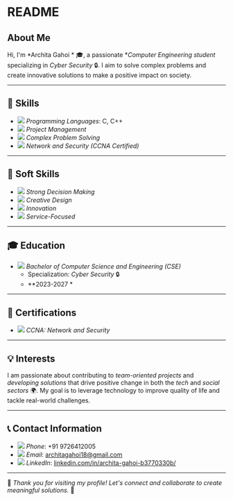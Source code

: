 # README

## About Me
Hi, I'm *Archita Gahoi * 🎓, a passionate **Computer Engineering student* specializing in *Cyber Security* 🔒. I aim to solve complex problems and create innovative solutions to make a positive impact on society.

---

## 🚀 Skills
- <img src="https://img.icons8.com/fluency/24/000000/code.png"/> *Programming Languages*: C, C++
- <img src="https://img.icons8.com/color/24/000000/project.png"/> *Project Management*
- <img src="https://img.icons8.com/external-wanicon-lineal-wanicon/24/000000/external-problem-solving-education-wanicon-lineal-wanicon.png"/> *Complex Problem Solving*
- <img src="https://img.icons8.com/ios-filled/24/000000/network.png"/> *Network and Security (CCNA Certified)*

---

## 🌟 Soft Skills
- <img src="https://img.icons8.com/fluency/24/000000/decision.png"/> *Strong Decision Making*  
- <img src="https://img.icons8.com/fluency/24/000000/design.png"/> *Creative Design*  
- <img src="https://img.icons8.com/fluency/24/000000/innovation.png"/> *Innovation*  
- <img src="https://img.icons8.com/external-filled-outline-geotatah/24/000000/external-service-ecommerce-and-shopping-filled-outline-geotatah.png"/> *Service-Focused*  

---

## 🎓 Education
- <img src="https://img.icons8.com/color/24/000000/graduation-cap.png"/> *Bachelor of Computer Science and Engineering (CSE)*  
  - Specialization: *Cyber Security* 🔒  
  - **2023-2027 *

---

## 📜 Certifications
- <img src="https://img.icons8.com/ios-filled/24/000000/certificate.png"/> *CCNA: Network and Security*

---

## 💡 Interests
I am passionate about contributing to *team-oriented projects* and *developing solutions* that drive positive change in both the *tech* and *social sectors* 🌍. My goal is to leverage technology to improve quality of life and tackle real-world challenges.

---

## 📞 Contact Information
- <img src="https://img.icons8.com/fluency/24/000000/phone.png"/> *Phone*: +91 9726412005 
- <img src="https://img.icons8.com/fluency/24/000000/gmail.png"/> *Email*: [architagahoi18@gmail.com](mailto:architagahoi18@gmail.com)  
- <img src="https://img.icons8.com/fluency/24/000000/linkedin.png"/> *LinkedIn*: [linkedin.com/in/archita-gahoi-b3770330b/](https://www.linkedin.com/in/archita-gahoi-b3770330b/)

---

🌟 *Thank you for visiting my profile! Let's connect and collaborate to create meaningful solutions.* 🌟
